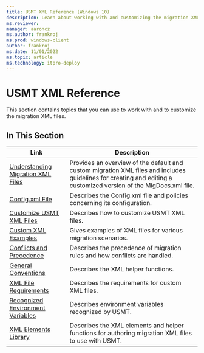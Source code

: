 ```yaml
---
title: USMT XML Reference (Windows 10)
description: Learn about working with and customizing the migration XML files using User State Migration Tool (USMT) XML Reference for Windows 10.
ms.reviewer: 
manager: aaroncz
ms.author: frankroj
ms.prod: windows-client
author: frankroj
ms.date: 11/01/2022
ms.topic: article
ms.technology: itpro-deploy
---
```


# USMT XML Reference

This section contains topics that you can use to work with and to customize the migration XML files.

## In This Section

| Link | Description |
|--- |--- |
|[Understanding Migration XML Files](understanding-migration-xml-files.md)|Provides an overview of the default and custom migration XML files and includes guidelines for creating and editing a customized version of the MigDocs.xml file.|
|[Config.xml File](usmt-configxml-file.md)|Describes the Config.xml file and policies concerning its configuration.|
|[Customize USMT XML Files](usmt-customize-xml-files.md)|Describes how to customize USMT XML files.|
|[Custom XML Examples](usmt-custom-xml-examples.md)|Gives examples of XML files for various migration scenarios.|
|[Conflicts and Precedence](usmt-conflicts-and-precedence.md)|Describes the precedence of migration rules and how conflicts are handled.|
|[General Conventions](usmt-general-conventions.md)|Describes the XML helper functions.|
|[XML File Requirements](xml-file-requirements.md)|Describes the requirements for custom XML files.|
|[Recognized Environment Variables](usmt-recognized-environment-variables.md)|Describes environment variables recognized by USMT.|
|[XML Elements Library](usmt-xml-elements-library.md)|Describes the XML elements and helper functions for authoring migration XML files to use with USMT.|
